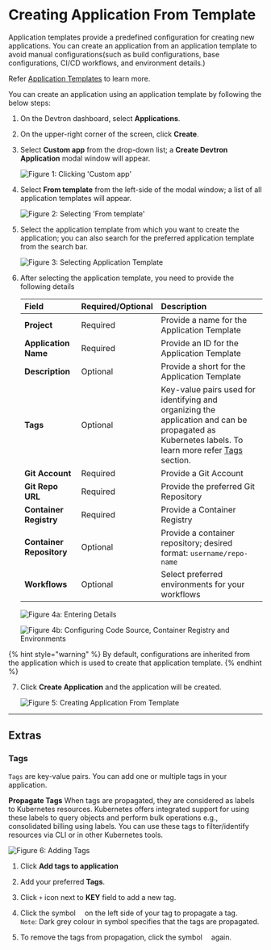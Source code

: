 # Creating Application From Template

Application templates provide a predefined configuration for creating new applications. You can create an application from an application template to avoid manual configurations(such as build configurations, base configurations, CI/CD workflows, and environment details.)

Refer [Application Templates](./global-configurations/application-template.md) to learn more.

You can create an application using an application template by following the below steps:

1. On the Devtron dashboard, select **Applications**.

2. On the upper-right corner of the screen, click **Create**.

3. Select **Custom app** from the drop-down list; a **Create Devtron Application** modal window will appear.

    ![Figure 1: Clicking 'Custom app'](https://devtron-public-asset.s3.us-east-2.amazonaws.com/images/creating-application-from-template/application-template-custom-app.jpg)

4. Select **From template** from the left-side of the modal window; a list of all application templates will appear.

    ![Figure 2: Selecting 'From template'](https://devtron-public-asset.s3.us-east-2.amazonaws.com/images/creating-application-from-template/application-template-from-template.jpg)

5. Select the application template from which you want to create the application; you can also search for the preferred application template from the search bar.

    ![Figure 3: Selecting Application Template](https://devtron-public-asset.s3.us-east-2.amazonaws.com/images/creating-application-from-template/application-template-select-template.jpg)

6. After selecting the application template, you need to provide the following details

    | Field                     | Required/Optional | Description                                  |
    | :------------------------ | :---------------- | :------------------------------------------- |
    | **Project**               | Required          | Provide a name for the Application Template  |
    | **Application Name**      | Required          | Provide an ID for the Application Template   |
    | **Description**           | Optional          | Provide a short for the Application Template |
    | **Tags**                  | Optional          | Key-value pairs used for identifying and organizing the application and can be propagated as Kubernetes labels. To learn more refer [Tags](#tags) section.|
    | **Git Account**           | Required          | Provide a Git Account                                                |
    | **Git Repo URL**          | Required          | Provide the preferred Git Repository                                 |
    | **Container Registry**    | Required          | Provide a Container Registry                                         |
    | **Container Repository**  | Optional          | Provide a container repository; desired format: `username/repo-name` |
    | **Workflows**             | Optional          | Select preferred environments for your workflows                     |

    ![Figure 4a: Entering Details](https://devtron-public-asset.s3.us-east-2.amazonaws.com/images/creating-application-from-template/application-template-enter-details-1.jpg)

    ![Figure 4b: Configuring Code Source, Container Registry and Environments](https://devtron-public-asset.s3.us-east-2.amazonaws.com/images/creating-application-from-template/application-template-enter-details-2.jpg)

{% hint style="warning" %}
By default, configurations are inherited from the application which is used to create that application template.
{% endhint %}

7. Click **Create Application** and the application will be created.

    ![Figure 5: Creating Application From Template](https://devtron-public-asset.s3.us-east-2.amazonaws.com/images/creating-application-from-template/application-template-create-template.jpg)

---

## Extras

### Tags

`Tags` are key-value pairs. You can add one or multiple tags in your application. 

**Propagate Tags** 
When tags are propagated, they are considered as labels to Kubernetes resources. Kubernetes offers integrated support for using these labels to query objects and perform bulk operations e.g., consolidated billing using labels. You can use these tags to filter/identify resources via CLI or in other Kubernetes tools.

![Figure 6: Adding Tags](https://devtron-public-asset.s3.us-east-2.amazonaws.com/images/creating-application-from-template/application-template-tags.jpg)

1. Click **Add tags to application**

2. Add your preferred **Tags**.

3. Click `+` icon next to **KEY** field to add a new tag.

4. Click the symbol <img src="https://devtron-public-asset.s3.us-east-2.amazonaws.com/images/creating-application/donot-propagate.jpg"  height="10"> on the left side of your tag to propagate a tag.<br>`Note`: Dark grey colour in symbol specifies that the tags are propagated.

5. To remove the tags from propagation, click the symbol <img src="https://devtron-public-asset.s3.us-east-2.amazonaws.com/images/creating-application/propagate-dark.jpg" height="10"> again.


